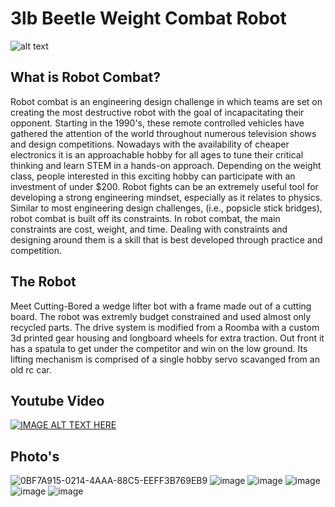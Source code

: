 
# 3lb Beetle Weight Combat Robot
![alt text](https://nhrl.io/wiki/images/1/12/Cuttingbored_3lb_July22.png)

## What is Robot Combat?

Robot combat is an engineering design challenge in which teams are set on creating the most
destructive robot with the goal of incapacitating their opponent. Starting in the 1990's, these
remote controlled vehicles have gathered the attention of the world throughout numerous
television shows and design competitions. Nowadays with the availability of cheaper
electronics it is an approachable hobby for all ages to tune their critical thinking and learn
STEM in a hands-on approach. Depending on the weight class, people interested in this
exciting hobby can participate with an investment of under $200. Robot fights can be an
extremely useful tool for developing a strong engineering mindset, especially as it relates to
physics. Similar to most engineering design challenges, (i.e., popsicle stick bridges), robot
combat is built off its constraints. In robot combat, the main constraints are cost, weight, and
time. Dealing with constraints and designing around them is a skill that is best developed
through practice and competition. 


## The Robot

Meet Cutting-Bored a wedge lifter bot with a frame made out of a cutting board. The robot was extremly budget constrained and used almost only recycled parts. 
The drive system is modified from a Roomba with a custom 3d printed gear housing and longboard wheels for extra traction. Out front it has a spatula to get under the 
competitor and win on the low ground. Its lifting mechanism is comprised of a single hobby servo scavanged from an old rc car.

## Youtube Video 

[![IMAGE ALT TEXT HERE](http://img.youtube.com/vi/4ke0v1lTsKA/0.jpg)](http://www.youtube.com/watch?v=4ke0v1lTsKA)



## Photo's
![0BF7A915-0214-4AAA-88C5-EEFF3B769EB9](https://user-images.githubusercontent.com/83514432/196836963-53ee8360-9ad1-4795-af7b-09b9e2b9a79f.jpg)
![image](https://user-images.githubusercontent.com/83514432/196836266-70466642-017a-4ce5-a1c6-70486dbf8fa3.png)
![image](https://user-images.githubusercontent.com/83514432/196836344-c4f07156-1950-4511-b272-9df735327ecd.png)
![image](https://user-images.githubusercontent.com/83514432/196836445-066ff142-bbfd-4e74-82ea-820172d2e36d.png)
![image](https://user-images.githubusercontent.com/83514432/196836474-ac7d7b16-97ad-433e-b536-c46ffbd85f66.png)
![image](https://user-images.githubusercontent.com/83514432/196836508-33d0563a-6e0f-488d-adcb-1aa73ef18ac1.png)



 
 

